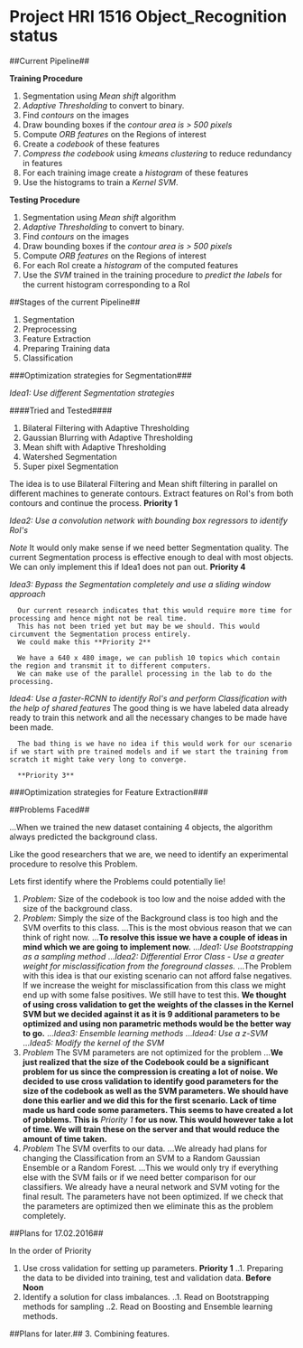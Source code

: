 # Project HRI 1516 Object_Recognition status #

##Current Pipeline##

**Training Procedure**

1. Segmentation using *Mean shift* algorithm
2. *Adaptive Thresholding* to convert to binary.
3. Find *contours* on the images
4. Draw bounding boxes if the *contour area is > 500 pixels*
5. Compute *ORB features* on the Regions of interest
6. Create a *codebook* of these features
7. *Compress the codebook* using *kmeans clustering* to reduce redundancy in features
8. For each training image create a *histogram* of these features
9. Use the histograms to train a *Kernel SVM*.

**Testing Procedure**

1. Segmentation using *Mean shift* algorithm
2. *Adaptive Thresholding* to convert to binary.
3. Find *contours* on the images
4. Draw bounding boxes if the *contour area is > 500 pixels*
5. Compute *ORB features* on the Regions of interest
6. For each RoI create a *histogram* of the computed features
7. Use the *SVM* trained in the training procedure to *predict the labels* for the current histogram corresponding to a RoI

##Stages of the current Pipeline##

1. Segmentation
2. Preprocessing
3. Feature Extraction
4. Preparing Training data
5. Classification

###Optimization strategies for Segmentation###

*Idea1: Use different Segmentation strategies*

####Tried and Tested####

1. Bilateral Filtering with Adaptive Thresholding
2. Gaussian Blurring with Adaptive Thresholding
3. Mean shift with Adaptive Thresholding
4. Watershed Segmentation
5. Super pixel Segmentation

The idea is to use Bilateral Filtering and Mean shift filtering in parallel on different machines to generate contours.
Extract features on RoI's from both contours and continue the process. **Priority 1**

*Idea2: Use a convolution network with bounding box regressors to identify RoI's*

*Note*
      It would only make sense if we need better Segmentation quality. The current Segmentation process is effective enough to deal with most objects.
      We can only implement this if Idea1 does not pan out. **Priority 4**

*Idea3: Bypass the Segmentation completely and use a sliding window approach*

      Our current research indicates that this would require more time for processing and hence might not be real time.
      This has not been tried yet but may be we should. This would circumvent the Segmentation process entirely.
      We could make this **Priority 2**

      We have a 640 x 480 image, we can publish 10 topics which contain the region and transmit it to different computers.
      We can make use of the parallel processing in the lab to do the processing.


*Idea4: Use a faster-RCNN to identify RoI's and perform Classification with the help of shared features*
      The good thing is we have labeled data already ready to train this network and all the necessary changes to be made have been made.

      The bad thing is we have no idea if this would work for our scenario if we start with pre trained models and if we start the training from scratch it might take very long to converge.

      **Priority 3**

###Optimization strategies for Feature Extraction###




##Problems Faced##

...When we trained the new dataset containing 4 objects, the algorithm always predicted the background class.

Like the good researchers that we are, we need to identify an experimental procedure to resolve this Problem.

Lets first identify where the Problems could potentially lie!

1.  *Problem:* Size of the codebook is too low and the noise added with the size of the background class.  
2.  *Problem:* Simply the size of the Background class is too high and the SVM overfits to this class.
    ...This is the most obvious reason that we can think of right now.
    ...**To resolve this issue we have a couple of ideas in mind which we are going to implement now.**
    ...*Idea1: Use Bootstrapping as a sampling method*
    ...*Idea2: Differential Error Class - Use a greater weight for misclassification from the foreground classes.*
    ...The Problem with this idea is that our existing scenario can not afford false negatives. If we increase the weight for misclassification from this class we might end up with some false positives. We still have to test this.
    **We thought of using cross validation to get the weights of the classes in the Kernel SVM but we decided against it as it is 9 additional parameters to be optimized and using non parametric methods would be the better way to go.**
    ...*Idea3: Ensemble learning methods*
    ...*Idea4: Use a z-SVM*
    ...*Idea5: Modify the kernel of the SVM*
3.  *Problem* The SVM parameters are not optimized for the problem
    ...**We just realized that the size of the Codebook could be a significant problem for us since the compression is creating a lot of noise. We decided to use cross validation to identify good parameters for the size of the codebook as well as the SVM parameters. We should have done this earlier and we did this for the first scenario. Lack of time made us hard code some parameters. This seems to have created a lot of problems. This is** *Priority 1* **for us now. This would however take a lot of time. We will train these on the server and that would reduce the amount of time taken.**
 4. *Problem* The SVM overfits to our data.
    ...We already had plans for changing the Classification from an SVM to a Random Gaussian Ensemble or a Random Forest.
    ...This we would only try if everything else with the SVM fails or if we need better comparison for our classifiers. We already have a neural network and SVM voting for the final result. The parameters have not been optimized. If we check that the parameters are optimized then we eliminate this as the problem completely.



##Plans for 17.02.2016##

In the order of Priority

1. Use cross validation for setting up parameters.  **Priority 1**
  ..1. Preparing the data to be divided into training, test and validation data. **Before Noon**
2. Identify a solution for class imbalances.
  ..1. Read on Bootstrapping methods for sampling
  ..2. Read on Boosting and Ensemble learning methods.

##Plans for later.##
3. Combining features.

